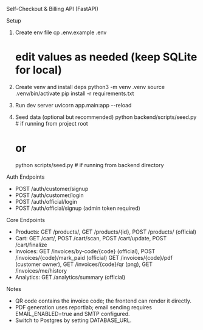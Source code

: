 Self-Checkout & Billing API (FastAPI)

Setup
1) Create env file
   cp .env.example .env
   # edit values as needed (keep SQLite for local)

2) Create venv and install deps
   python3 -m venv .venv
   source .venv/bin/activate
   pip install -r requirements.txt

3) Run dev server
   uvicorn app.main:app --reload

4) Seed data (optional but recommended)
   python backend/scripts/seed.py   # if running from project root
   # or
   python scripts/seed.py           # if running from backend directory

Auth Endpoints
- POST /auth/customer/signup
- POST /auth/customer/login
- POST /auth/official/login
- POST /auth/official/signup (admin token required)

Core Endpoints
- Products: GET /products/, GET /products/{id}, POST /products/ (official)
- Cart: GET /cart/, POST /cart/scan, POST /cart/update, POST /cart/finalize
- Invoices: GET /invoices/by-code/{code} (official), POST /invoices/{code}/mark_paid (official)
            GET /invoices/{code}/pdf (customer owner), GET /invoices/{code}/qr (png), GET /invoices/me/history
- Analytics: GET /analytics/summary (official)

Notes
- QR code contains the invoice code; the frontend can render it directly.
- PDF generation uses reportlab; email sending requires EMAIL_ENABLED=true and SMTP configured.
- Switch to Postgres by setting DATABASE_URL.

